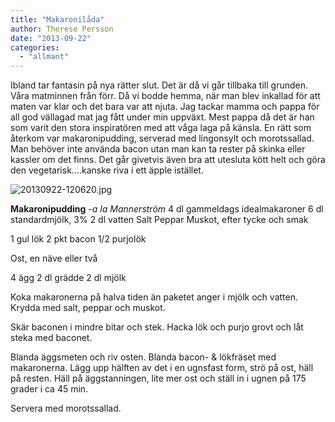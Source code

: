 ```yaml
---
title: "Makaronilåda"
author: Therese Persson
date: "2013-09-22"
categories: 
  - "allmant"
---
```


Ibland tar fantasin på nya rätter slut. Det är då vi går tillbaka till grunden. Våra matminnen från förr. Då vi bodde hemma, när man blev inkallad för att maten var klar och det bara var att njuta. Jag tackar mamma och pappa för all god vällagad mat jag fått under min uppväxt. Mest pappa då det är han som varit den stora inspiratören med att våga laga på känsla. En rätt som återkom var makaronipudding, serverad med lingonsylt och morotssallad. Man behöver inte använda bacon utan man kan ta rester på skinka eller kassler om det finns. Det går givetvis även bra att utesluta kött helt och göra den vegetarisk....kanske riva i ett äpple istället.  
  
![20130922-120620.jpg](/static/img/20130922-120620.jpg)

**Makaronipudding** _\-a la Mannerström_ 4 dl gammeldags idealmakaroner 6 dl standardmjölk, 3% 2 dl vatten Salt Peppar Muskot, efter tycke och smak

1 gul lök 2 pkt bacon 1/2 purjolök

Ost, en näve eller två

4 ägg 2 dl grädde 2 dl mjölk

Koka makaronerna på halva tiden än paketet anger i mjölk och vatten. Krydda med salt, peppar och muskot.

Skär baconen i mindre bitar och stek. Hacka lök och purjo grovt och låt steka med baconet.

Blanda äggsmeten och riv osten. Blanda bacon- & lökfräset med makaronerna. Lägg upp hälften av det i en ugnsfast form, strö på ost, häll på resten. Häll på äggstanningen, lite mer ost och ställ in i ugnen på 175 grader i ca 45 min.

Servera med morotssallad.

